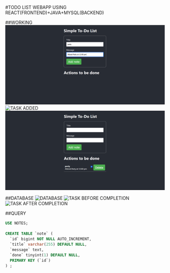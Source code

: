 #TODO LIST WEBAPP USING REACT(FRONTEND)+JAVA+MYSQL(BACKEND)

##WORKING 
![INPUT PAGE](https://github.com/kaleekaleeswaran/NM-CD2_8-task-5/blob/de3016ec1b8cb80af5dc33de39799eee2f7e1fa6/todolist-full%20project/images/input.png)
![TASK ADDED]([URL](https://github.com/kaleekaleeswaran/NM-CD2_8-task-5/blob/de3016ec1b8cb80af5dc33de39799eee2f7e1fa6/todolist-full%20project/images/task%20added.png)https://github.com/kaleekaleeswaran/NM-CD2_8-task-5/blob/de3016ec1b8cb80af5dc33de39799eee2f7e1fa6/todolist-full%20project/images/task%20added.png)
![TASK COMPLETED](https://github.com/kaleekaleeswaran/NM-CD2_8-task-5/blob/de3016ec1b8cb80af5dc33de39799eee2f7e1fa6/todolist-full%20project/images/task%20completed.png)


##DATABASE
![DATABASE](URL)
![TASK BEFORE COMPLETION]([URL](https://github.com/kaleekaleeswaran/NM-CD2_8-task-5/blob/de3016ec1b8cb80af5dc33de39799eee2f7e1fa6/todolist-full%20project/images/task%20added%20to%20databe%20before%20completion.png)https://github.com/kaleekaleeswaran/NM-CD2_8-task-5/blob/de3016ec1b8cb80af5dc33de39799eee2f7e1fa6/todolist-full%20project/images/task%20added%20to%20databe%20before%20completion.png)
![TASK AFTER COMPLETION]([URL](https://github.com/kaleekaleeswaran/NM-CD2_8-task-5/blob/de3016ec1b8cb80af5dc33de39799eee2f7e1fa6/todolist-full%20project/images/task%20completed%20.png)https://github.com/kaleekaleeswaran/NM-CD2_8-task-5/blob/de3016ec1b8cb80af5dc33de39799eee2f7e1fa6/todolist-full%20project/images/task%20completed%20.png)

##QUERY
```sql
USE NOTES;

CREATE TABLE `note` (
  `id` bigint NOT NULL AUTO_INCREMENT,
  `title` varchar(255) DEFAULT NULL,
  `message` text,
  `done` tinyint(1) DEFAULT NULL,
  PRIMARY KEY (`id`)
) ;

```
